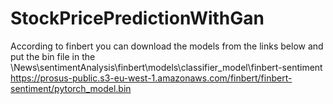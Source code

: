 # StockPricePredictionWithGan

According to finbert you can download the models from the links below and put the bin file in the \News\sentimentAnalysis\finbert\models\classifier_model\finbert-sentiment
https://prosus-public.s3-eu-west-1.amazonaws.com/finbert/finbert-sentiment/pytorch_model.bin
